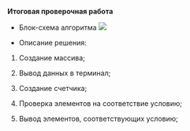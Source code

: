 **Итоговая проверочная работа**

- Блок-схема алгоритма
![](blockskhema.jpg)

- Описание решения:

1. Создание массива;

2. Вывод данных в терминал;

3. Создание счетчика;

4. Проверка элементов на соответствие условию;

5. Вывод элементов, соответствующих условию;